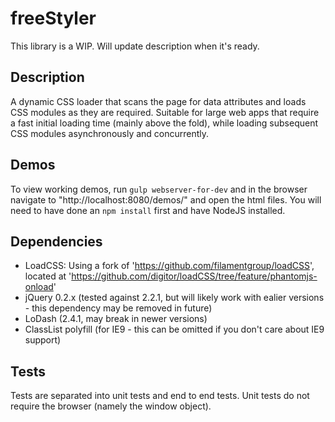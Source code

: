 # freeStyler
This library is a WIP. Will update description when it's ready.

## Description
A dynamic CSS loader that scans the page for data attributes and loads CSS modules as they are required. Suitable for large web apps that require a fast initial loading time (mainly above the fold), while loading subsequent CSS modules asynchronously and concurrently.

## Demos
To view working demos, run `gulp webserver-for-dev` and in the browser navigate to "http://localhost:8080/demos/" and open the html files.
You will need to have done an `npm install` first and have NodeJS installed.

## Dependencies
- LoadCSS: Using a fork of 'https://github.com/filamentgroup/loadCSS', located at 'https://github.com/digitor/loadCSS/tree/feature/phantomjs-onload'
- jQuery 0.2.x (tested against 2.2.1, but will likely work with ealier versions - this dependency may be removed in future)
- LoDash (2.4.1, may break in newer versions)
- ClassList polyfill (for IE9 - this can be omitted if you don't care about IE9 support)


## Tests
Tests are separated into unit tests and end to end tests. Unit tests do not require the browser (namely the window object).